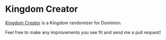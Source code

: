 # Kingdom Creator

[Kingdom Creator](http://www.dominionrandomizer.com) is a Kingdom randomizer for Dominion.

Feel free to make any improvements you see fit and send me a pull request!
